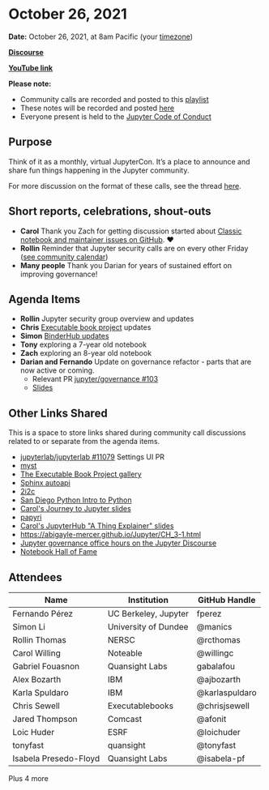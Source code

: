 # October 26, 2021

**Date:** October 26, 2021, at 8am Pacific (your [timezone](https://arewemeetingyet.com/Los%20Angeles/2021-10-26/8:00/Jupyter%20Community%20Call))

**[Discourse](https://discourse.jupyter.org/t/jupyter-community-calls/668)**

**[YouTube link](https://youtu.be/ik2hG10GlE4)** 

**Please note:**
- Community calls are recorded and posted to this [playlist](https://www.youtube.com/playlist?list=PLUrHeD2K9Cmkoamm4NjLmvXC4Y6E1o8SP)
- These notes will be recorded and posted [here](https://jupyter.readthedocs.io/en/latest/community/community-call-notes/index.html)
- Everyone present is held to the [Jupyter Code of Conduct](https://jupyter.org/conduct)

## Purpose

Think of it as a monthly, virtual JupyterCon. It’s a place to announce and share fun things happening in the Jupyter community.

For more discussion on the format of these calls, see the thread [here](https://discourse.jupyter.org/t/reviving-the-all-jupyter-team-meetings/423).

## Short reports, celebrations, shout-outs

* **Carol** Thank you Zach for getting discussion started about [Classic notebook and maintainer issues on GitHub](https://github.com/jupyter/notebook/issues/6210). :heart: 
* **Rollin** Reminder that Jupyter security calls are on every other Friday ([see community calendar](https://jupyter.readthedocs.io/en/latest/community/content-community.html#jupyter-community-meetings))
* **Many people** Thank you Darian for years of sustained effort on improving governance!

## Agenda Items

* **Rollin** Jupyter security group overview and updates
* **Chris** [Executable book project](https://executablebooks.org/en/latest) updates
* **Simon** [BinderHub updates](https://github.com/jupyterhub/jupyterhub/blob/main/docs/source/changelog.md)
* **Tony** exploring a 7-year old notebook
* **Zach** exploring an 8-year old notebook
* **Darian and Fernando** Update on governance refactor - parts that are now active or coming.
    * Relevant PR [jupyter/governance #103](https://github.com/jupyter/governance/pull/103)
    * [Slides](https://docs.google.com/presentation/d/1Soa1Cm23WmQ6KOUAvLXzXhe2aE7jmf3vdR84oTd7QPs/edit#slide=id.p)

## Other Links Shared

This is a space to store links shared during community call discussions related to or separate from the agenda items.

- [jupyterlab/jupyterlab #11079](https://github.com/jupyterlab/jupyterlab/pull/11079) Settings UI PR
- [myst](https://myst-parser.readthedocs.io/)
- [The Executable Book Project gallery](https://executablebooks.org/en/latest/gallery.html)
- [Sphinx autoapi](https://sphinx-autoapi.readthedocs.io/)
- [2i2c](https://2i2c.org/)
- [San Diego Python Intro to Python](https://github.com/sandiegopython/intro-to-python)
- [Carol's Journey to Jupyter slides](https://www.slideshare.net/willingc/journey-to-jupyter)
- [papyri](https://github.com/Carreau/papyri)
- [Carol's JupyterHub "A Thing Explainer" slides](https://www.slideshare.net/willingc/jupyterhub-a-thing-explainer-overview)
- https://abigayle-mercer.github.io/Jupyter/CH_3-1.html
- [Jupyter governance office hours on the Jupyter Discourse](https://discourse.jupyter.org/t/governance-office-hours-meeting-minutes/1480/161) 
- [Notebook Hall of Fame](https://github.com/jennalandy/notebook-research/blob/master/analysis_notebooks/16_HallOfFame.ipynb)

## Attendees 

|   Name   |           Institution     | GitHub Handle                     |
|----------|---------------------------|-----------------------------------|
|     Fernando Pérez     |     UC Berkeley, Jupyter       | fperez
| Simon Li | University of Dundee | @manics
| Rollin Thomas         | NERSC           | @rcthomas
| Carol Willing | Noteable | @willingc  
| Gabriel Fouasnon         | Quansight Labs           | gabalafou 
|   Alex Bozarth       |      IBM      | @ajbozarth
|  Karla Spuldaro        |   IBM         | @karlaspuldaro |
| Chris Sewell | Executablebooks | @chrisjsewell |
|Jared Thompson|Comcast|@afonit|
| Loic Huder        | ESRF            | @loichuder |
| tonyfast | quansight | @tonyfast |
| Isabela Presedo-Floyd | Quansight Labs | @isabela-pf |

Plus 4 more